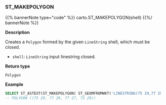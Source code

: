 ### ST_MAKEPOLYGON

{{% bannerNote type="code" %}}
carto.ST_MAKEPOLYGON(shell)
{{%/ bannerNote %}}

**Description**

Creates a `Polygon` formed by the given `LineString` shell, which must be closed.

* `shell`: `LineString` input linestring closed.

**Return type**

`Polygon`

**Example**

```sql
SELECT ST_ASTEXT(ST_MAKEPOLYGON( ST_GEOMFROMWKT('LINESTRING(75 29,77 29,77 27, 75 29)')));
-- POLYGON ((75 29, 77 29, 77 27, 75 29))
```
